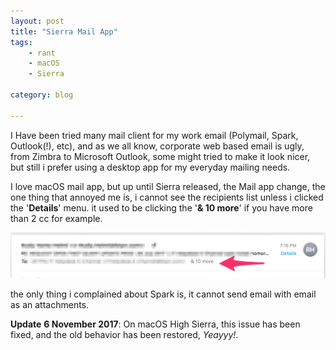 ```yaml
---
layout: post
title: "Sierra Mail App"
tags: 
    - rant
    - macOS
    - Sierra

category: blog

---
```


I Have been tried many mail client for my work email (Polymail, Spark, Outlook(!), etc), and as we all know, corporate web based email is ugly, from Zimbra to Microsoft Outlook, some might tried to make it look nicer, but still i prefer using a desktop app for my everyday mailing needs. 

I love macOS mail app, but up until Sierra released, the Mail app change, the one thing that annoyed me is, i cannot see the recipients list unless i clicked the '**Details**' menu. it used to be clicking the '**& 10 more**' if you have more than 2 cc for example.

![why](/images/posts/hate-this-feature.jpg)

the only thing i complained about Spark is, it cannot send email with email as an attachments.


**Update** **<time class="updated" datetime="2017-11-06T10:33:52+07:00" pubdate>6 November 2017</time>**: On macOS High Sierra, this issue has been fixed, and the old behavior has been restored, _Yeayyy!_.